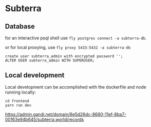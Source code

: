 # Subterra

## Database
for an interactive psql shell use `fly postgres connect -a subterra-db`.

or for local proxying, use `fly proxy 5433:5432 -a subterra-db`


```
create user subterra_admin with encrypted password '';
ALTER USER subterra_admin WITH SUPERUSER;
```

## Local development
Local development can be accomplished with the dockerfile and node running locally:
```
cd frontend
yarn run dev
```


https://admin.gandi.net/domain/8e5d26dc-8680-11ef-8ba7-00163e94b645/subterra.world/records
